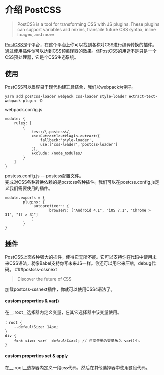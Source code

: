 # 介绍 PostCSS
> PostCSS is a tool for transforming CSS with JS plugins. These plugins can support variables and mixins, transpile future CSS syntax, inline images, and more

[PostCSS](http://postcss.org/)是个平台，在这个平台上你可以找到各种对CSS进行编译转换的插件。通过使用插件你可以达到CSS预编译器的效果。但PostCSS的用途不是只是一个CSS预处理器，它是个CSS生态系统。

## 使用
PostCSS可以很容易于现代构建工具结合，我们以webpack为例子。

	yarn add postcss-loader webpack css-loader style-loader extract-text-webpack-plugin -D
webpack.config.js
	
	module: {
		rules: [
			{
				test:/\.postcss$/,
				use:ExtractTextPlugin.extract({
					fallback:'style-loader',
					use:['css-loader','postcss-loader']
				}),
				exclude: /node_modules/
			}
		]
	}
postcss.config.js -- postcss配置文件。  
完成对CSS各种转换依赖的是postcss各种插件。我们可以在postcss.config.js定义我们需要使用的插件。

	module.exports = {
    		plugins: {
        		'autoprefixer': {
            			browsers: ["Android 4.1", "iOS 7.1", "Chrome > 31", "ff > 31"]
      	  		}
    		}
	}

## 插件
PostCSS上面各种强大的插件，使得它无所不能。它可以支持你在代码中使用未来CSS语法，就像Babel支持你写未来JS一样。你还可以用它来压缩，debug代码。
###postcss-cssnext
> Discover the future of CSS

加载postcss-cssnext插件，你就可以使用CSS4语法了。  
#### custom properties & var()
在__:root__选择器内定义变量，在其它选择器中该变量使用。  

	：root {
		--defaultSize: 14px;
	}
	div {
		font-size: var(--defaultSize); // 将要使用的变量放入 var()中。
	}
#### custom properties set & apply
在__:root__选择器内定义一段css代码，然后在其他选择器中使用这段代码。